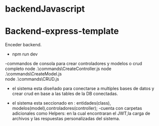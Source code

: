 # backendJavascript

# Backend-express-template

Enceder backend.
- npm run dev

-commandos de consola para crear  controladores  y modelos o crud completo
node .\commands\CreateController.js
node .\commands\CreateModel.js  
node .\commands\CRUD.js    

- el sistema esta diseñado para conectarse a multiples bases de datos y crear crud en base a las tables de la DB conectadas.

- el sistema esta seccionado en : entidades(class), modelos(model),controladores(controller);
-cuenta con carpetas adicionales como Helpers: 
en la cual encontraran el JWT,la carga de archivos y las respuestas personalizadas del sistema.